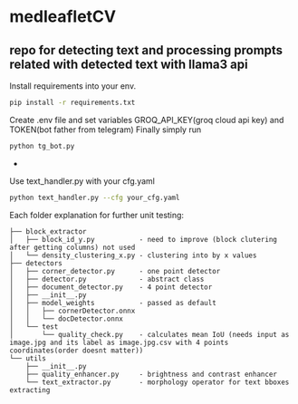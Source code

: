 # medleafletCV
repo for detecting text and processing prompts related with detected text with llama3 api
-
Install requirements into your env.
```bash
pip install -r requirements.txt
```
Create .env file and set variables GROQ_API_KEY(groq cloud api key) and TOKEN(bot father from telegram)
Finally simply run
```bash
python tg_bot.py
```
-
Use text_handler.py with your cfg.yaml
```bash
python text_handler.py --cfg your_cfg.yaml
```
Each folder explanation for further unit testing:
```tree
├── block_extractor               
│   ├── block_id_y.py           - need to improve (block clutering after getting columns) not used
│   └── density_clustering_x.py - clustering into by x values
├── detectors
│   ├── corner_detector.py      - one point detector
│   ├── detector.py             - abstract class
│   ├── document_detector.py    - 4 point detector
│   ├── __init__.py
│   ├── model_weights           - passed as default
│   │   ├── cornerDetector.onnx
│   │   └── docDetector.onnx
│   └── test
│       └── quality_check.py    - calculates mean IoU (needs input as image.jpg and its label as image.jpg.csv with 4 points coordinates(order doesnt matter))
└── utils
    ├── __init__.py
    ├── quality_enhancer.py     - brightness and contrast enhancer
    └── text_extractor.py       - morphology operator for text bboxes extracting
```
